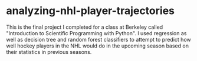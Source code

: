 # analyzing-nhl-player-trajectories

This is the final project I completed for a class at Berkeley called "Introduction to Scientific Programming with Python". I used regression as well as decision tree and random forest classifiers to attempt to predict how well hockey players in the NHL would do in the upcoming season based on their statistics in previous seasons.
